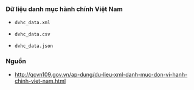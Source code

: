 

### Dữ liệu danh mục hành chính Việt Nam

* `dvhc_data.xml`

* `dvhc_data.csv`

* `dvhc_data.json`

### Nguồn

* http://qcvn109.gov.vn/ap-dung/du-lieu-xml-danh-muc-don-vi-hanh-chinh-viet-nam.html
